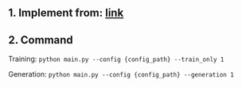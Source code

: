 ## 1. Implement from: [link](https://www.youtube.com/watch?v=kCc8FmEb1nY)
## 2. Command
Training:
```python main.py --config {config_path} --train_only 1```

Generation:
```python main.py --config {config_path} --generation 1```


